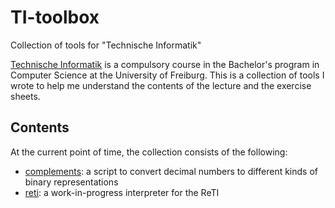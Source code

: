 # TI-toolbox
Collection of tools for "Technische Informatik"

[Technische Informatik](https://abs.informatik.uni-freiburg.de/src/teach_main.php?id=168) is a compulsory course in the Bachelor's program in Computer Science at the University of Freiburg. This is a collection of tools I wrote to help me understand the contents of the lecture and the exercise sheets.

## Contents
At the current point of time, the collection consists of the following:
- [complements](./complements/): a script to convert decimal numbers to different kinds of binary representations
- [reti](./reti/): a work-in-progress interpreter for the ReTI